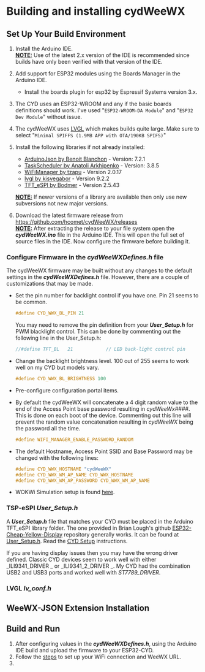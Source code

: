 # Building and installing cydWeeWX

## Set Up Your Build Environment

1. Install the Arduino IDE.  
  <u>**NOTE:**</u>  Use of the latest 2.x version of the IDE is recommended since builds have only been verified with that version of the IDE.
2. Add support for ESP32 modules using the Boards Manager in the Arduino IDE.  
    * Install the boards plugin for esp32 by Espressif Systems version 3.x.
3. The CYD uses an ESP32-WROOM and any if the basic boards definitions should work. I've used "`ESP32-WROOM-DA Module`" and "`ESP32 Dev Module`" without issue.
4. The cydWeeWX uses [LVGL](https://lvgl.io/) which makes builds quite large. Make sure to select "`Minimal SPIFFS (1.9MB APP with OTA/190KB SPIFS)`"
5. Install the following libraries if not already installed:
   * [ArduinoJson by Benoit Blanchon](https://arduinojson.org/) - Version: 7.2.1
   * [TaskScheduler by Anatoli Arkhipenko](https://github.com/arkhipenko/TaskScheduler) - Version: 3.8.5
   * [WiFiManager by tzapu](https://github.com/tzapu/WiFiManager) - Version 2.0.17
   * [lvgl by kisvegabor](https://github.com/lvgl/lvgl) - Version 9.2.2
   * [TFT_eSPI by Bodmer](https://github.com/Bodmer/TFT_eSPI) - Version 2.5.43

   <u>**NOTE:**</u> If newer versions of a library are available then only use new subversions not new major versions.

6. Download the latest firmware release from <https://github.com/hcomet/cydWeeWX/releases>  
  <u>**NOTE:**</u> After extracting the release to your file system open the ***cydWeeWX.ino*** file in the Arduino IDE. This will open the full set of source files in the IDE. Now configure the firmware before building it.
  
### Configure Firmware in the ***cydWeeWXDefines.h*** file

The cydWeeWX firmware may be built without any changes to the default settings in the ***cydWeeWXDefines.h*** file. However, there are a couple of customizations that may be made.

  * Set the pin number for backlight control if you have one. Pin 21 seems to be common.
    ```c
    #define CYD_WWX_BL_PIN 21 
    ``` 
    You may need to remove the pin definition from your ***User_Setup.h*** for PWM blacklight control. This can be done by commenting out the following line in the User_Setup.h:

    ```c
    //#define TFT_BL   21            // LED back-light control pin
    ```

  * Change the backlight brightness level. 100 out of 255 seems to work well on my CYD but models vary.

    ```c
    #define CYD_WWX_BL_BRIGHTNESS 100
    ```  
    
  * Pre-configure configuration portal items.
  * By default the cydWeeWX will concatenate a 4 digit random value to the end of the Access Point base password resulting in _cydWeeWx####_. This is done on each boot of the device. Commenting out this line will prevent the random value concatenation resulting in _cydWeeWX_ being the password all the time.  
  
    ```c
    #define WIFI_MANAGER_ENABLE_PASSWORD_RANDOM
    ```  
   
  * The default Hostname, Access Point SSID and Base Password may be changed with the following lines:  

    ```c
    #define CYD_WWX_HOSTNAME "cydWeeWX" 
    #define CYD_WWX_WM_AP_NAME CYD_WWX_HOSTNAME
    #define CYD_WWX_WM_AP_PASSWORD CYD_WWX_WM_AP_NAME
    ```

  * WOKWi Simulation setup is found [here](../WOKWi/README.md).
  
### TSP-eSPI ***User_Setup.h***

A ***User_Setup.h*** file that matches your CYD must be placed in the Arduino TFT_eSPI library folder. The one provided in Brian Lough's github [ESP32-Cheap-Yellow-Display](https://github.com/witnessmenow/ESP32-Cheap-Yellow-Display) repository generally works. It can be found at [User_Setup.h](https://github.com/witnessmenow/ESP32-Cheap-Yellow-Display/blob/main/DisplayConfig/User_Setup.h). Read the [CYD Setup](https://github.com/witnessmenow/ESP32-Cheap-Yellow-Display/blob/main/SETUP.md) instructions. 

If you are having display issues then you may have the wrong driver defined. Classic CYD devices seem to work well with either _ILI9341_DRIVER _ or _ILI9341_2_DRIVER _. My CYD had the combination USB2 and USB3 ports and worked well with _ST7789_DRIVER_.

### LVGL ***lv_conf.h***

## WeeWX-JSON Extension Installation

## Build and Run

1. After configuring values in the ***cydWeeWXDefines.h***, using the Arduino IDE build and upload the firmware to your ESP32-CYD.
2. Follow the [steps](../README.md/#configuration-portal-steps) to set up your WiFi connection and WeeWX URL.
3. 